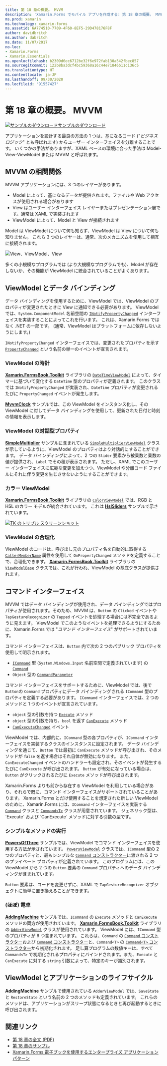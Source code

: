 ```yaml
---
title: 第 18 章の概要。 MVVM
description: 'Xamarin.Forms でモバイル アプリを作成する: 第 18 章の概要。 MVVM'
ms.prod: xamarin
ms.technology: xamarin-forms
ms.assetid: 6A774510-7709-4F60-8EF5-29D478176F8F
author: davidbritch
ms.author: dabritch
ms.date: 11/07/2017
no-loc:
- Xamarin.Forms
- Xamarin.Essentials
ms.openlocfilehash: b2309d6ec6712be32f6e972fab130a542fbec857
ms.sourcegitcommit: 122b8ba3dcf4bc59368a16c44e71846b11c136c5
ms.translationtype: HT
ms.contentlocale: ja-JP
ms.lasthandoff: 09/30/2020
ms.locfileid: "91557427"
---
```

# <a name="summary-of-chapter-18-mvvm"></a>第 18 章の概要。 MVVM

[![サンプルのダウンロード](~/media/shared/download.png)サンプルのダウンロード](https://github.com/xamarin/xamarin-forms-book-samples/tree/master/Chapter18)

アプリケーションを設計する最良の方法の 1 つは、基になるコード ("*ビジネス ロジック*" とも呼ばれます) からユーザー インターフェイスを分離することです。 いくつかの手法がありますが、XAML ベースの環境に合った手法は Model-View-ViewModel または MVVM と呼ばれます。

## <a name="mvvm-interrelationships"></a>MVVM の相関関係

MVVM アプリケーションには、3 つのレイヤーがあります。

- Model によって、基になるデータが提供されます。ファイルや Web アクセスが使用される場合があります
- View はユーザー インターフェイス レイヤーまたはプレゼンテーション層です。通常は XAML で実装されます
- ViewModel によって、Model と View が接続されます

Model は ViewModel について何も知らず、ViewModel は View について何も知りません。 これら 3 つのレイヤーは、通常、次のメカニズムを使用して相互に接続されます。

![View、ViewModel、View](images/ch18fg03.png "MVVM")

多くの小規模なプログラムでは (より大規模なプログラムでも)、Model が存在しないか、その機能が ViewModel に統合されていることがよくあります。

## <a name="viewmodels-and-data-binding"></a>ViewModel とデータ バインディング

データ バインディングを使用するために、ViewModel では、ViewModel のプロパティが変更されたときに View に通知できる必要があります。 ViewModel では、`System.ComponentModel` 名前空間の [`INotifyPropertyChanged`](xref:System.ComponentModel.INotifyPropertyChanged) インターフェイスを実装することによってこれを行います。 これは、Xamarin.Forms ではなく .NET の一部です。 (通常、ViewModel はプラットフォームに依存しないようにします。)

`INotifyPropertyChanged` インターフェイスでは、変更されたプロパティを示す [`PropertyChanged`](xref:System.ComponentModel.INotifyPropertyChanged) という名前の単一のイベントが宣言されます。

### <a name="a-viewmodel-clock"></a>ViewModel の時計

[ **Xamarin.FormsBook.Toolkit**](https://github.com/xamarin/xamarin-forms-book-samples/tree/master/Libraries/Xamarin.FormsBook.Toolkit/Xamarin.FormsBook.Toolkit) ライブラリの [`DateTimeViewModel`](https://github.com/xamarin/xamarin-forms-book-samples/blob/master/Libraries/Xamarin.FormsBook.Toolkit/Xamarin.FormsBook.Toolkit/DateTimeViewModel.cs) によって、タイマーに基づいて変化する `DateTime` 型のプロパティが定義されます。 このクラスでは `INotifyPropertyChanged` が実装され、`DateTime` プロパティが変更されるたびに `PropertyChanged` イベントが発生します。

[**MvvmClock**](https://github.com/xamarin/xamarin-forms-book-samples/tree/master/Chapter18/MvvmClock) サンプルでは、この ViewModel をインスタンス化し、その ViewModel に対してデータ バインディングを使用して、更新された日付と時刻の情報を表示します。

### <a name="interactive-properties-in-a-viewmodel"></a>ViewModel の対話型プロパティ

[**SimpleMultiplier**](https://github.com/xamarin/xamarin-forms-book-samples/tree/master/Chapter18/SimpleMultiplier) サンプルに含まれている [`SimpleMultiplierViewModel`](https://github.com/xamarin/xamarin-forms-book-samples/blob/master/Chapter18/SimpleMultiplier/SimpleMultiplier/SimpleMultiplier/SimpleMultiplierViewModel.cs) クラスが示しているように、ViewModel のプロパティはより対話的にすることができます。 データ バインディングによって、2 つの `Slider` 要素から被乗数と乗数の値が提供され、`Label` でその積が表示されます。 ただし、XAML でこのユーザー インターフェイスに広範な変更を加えつつ、ViewModel や分離コード ファイルにそれに伴う変更を生じさせないようにすることができます。

### <a name="a-color-viewmodel"></a>カラー ViewModel

[ **Xamarin.FormsBook.Toolkit**](https://github.com/xamarin/xamarin-forms-book-samples/tree/master/Libraries/Xamarin.FormsBook.Toolkit/Xamarin.FormsBook.Toolkit) ライブラリの [`ColorViewModel`](https://github.com/xamarin/xamarin-forms-book-samples/blob/master/Libraries/Xamarin.FormsBook.Toolkit/Xamarin.FormsBook.Toolkit/ColorViewModel.cs) では、RGB と HSL のカラー モデルが統合されています。 これは [**HslSliders**](https://github.com/xamarin/xamarin-forms-book-samples/tree/master/Chapter18/HslSliders) サンプルで示されています。

[![TK のトリプル スクリーンショット](images/ch18fg08-small.png "HSL カラー モデル")](images/ch18fg08-large.png#lightbox "HSL カラー モデル")

### <a name="streamlining-the-viewmodel"></a>ViewModel の合理化

ViewModel のコードは、呼び出し元のプロパティ名を自動的に取得する [`CallerMemberName`](xref:System.Runtime.CompilerServices.CallerMemberNameAttribute) 属性を使用して `OnPropertyChanged` メソッドを定義することで、合理化できます。 [ **Xamarin.FormsBook.Toolkit**](https://github.com/xamarin/xamarin-forms-book-samples/tree/master/Libraries/Xamarin.FormsBook.Toolkit/Xamarin.FormsBook.Toolkit) ライブラリの [`ViewModelBase`](https://github.com/xamarin/xamarin-forms-book-samples/blob/master/Libraries/Xamarin.FormsBook.Toolkit/Xamarin.FormsBook.Toolkit/ViewModelBase.cs) クラスでは、これが行われ、ViewModel の基底クラスが提供されます。

## <a name="the-command-interface"></a>コマンド インターフェイス

MVVM ではデータ バインディングが使用され、データ バインディングではプロパティが使用されます。そのため、MVVM は、`Button` の `Clicked` イベントや `TapGestureRecognizer` の `Tapped` イベントを処理する場合には不完全であるように見えます。 ViewModel でこのようなイベントを処理できるようにするために、Xamarin.Forms では "*コマンド インターフェイス*" がサポートされています。

コマンド インターフェイスは、`Button` 内で次の 2 つのパブリック プロパティを使用して明示されます。

- [`ICommand`](xref:System.Windows.Input.ICommand) 型 (`System.Windows.Input` 名前空間で定義されています) の [`Command`](xref:Xamarin.Forms.Button.Command)
- `Object` 型の [`CommandParameter`](xref:Xamarin.Forms.Button.CommandParameter)

コマンド インターフェイスをサポートするために、ViewModel では、後で `Button`の `Command` プロパティにデータ バインディングされる `ICommand` 型のプロパティを定義する必要があります。 `ICommand` インターフェイスでは、2 つのメソッドと 1 つのイベントが宣言されています。

- `object` 型の引数を持つ [`Execute`](xref:System.Windows.Input.ICommand.Execute(System.Object)) メソッド
- `object` 型の引数を持ち、`bool` を返す [`CanExecute`](xref:System.Windows.Input.ICommand.CanExecute(System.Object)) メソッド
- [`CanExecuteChanged`](xref:System.Windows.Input.ICommand.CanExecuteChanged) イベント

ViewModel では、内部的に、`ICommand` 型の各プロパティが、`ICommand` インターフェイスを実装するクラスのインスタンスに設定されます。 データ バインディングを通じて、`Button` では最初に `CanExecute` メソッドが呼び出され、そのメソッドが `false` を返す場合はそれ自体が無効になります。 また、`CanExecuteChanged` イベントのハンドラーも設定され、そのイベントが発生するたびに `CanExecute` が呼び出されます。 `Button` が有効になっている場合は、`Button` がクリックされるたびに `Execute` メソッドが呼び出されます。

Xamarin.Forms よりも前から存在する ViewModel を利用している場合があり、それらで既に、コマンド インターフェイスがサポートされていることがあります。 Xamarin.Forms とだけ使用することを想定された新しい ViewModel のために、Xamarin.Forms には、`ICommand` インターフェイスを実装する [`Command`](xref:Xamarin.Forms.Command) クラスと [`Command<T>`](xref:Xamarin.Forms.Command`1) クラスが用意されています。 ジェネリック型は、`Execute` および `CanExecute` メソッドに対する引数の型です。

### <a name="simple-method-executions"></a>シンプルなメソッドの実行

[**PowersOfThree**](https://github.com/xamarin/xamarin-forms-book-samples/tree/master/Chapter18/PowersOfThree) サンプルでは、ViewModel でコマンド インターフェイスを使用する方法が示されています。 [`PowersViewModel`](https://github.com/xamarin/xamarin-forms-book-samples/blob/master/Chapter18/PowersOfThree/PowersOfThree/PowersOfThree/PowersViewModel.cs) クラスでは、`ICommand` 型の 2 つのプロパティと、最もシンプルな [`Command` コンストラクター](xref:Xamarin.Forms.Command.%23ctor(System.Action))に渡される 2 つのプライベート プロパティが定義されています。 このプログラムには、この ViewModel から 2 つの `Button` 要素の `Command` プロパティへのデータ バインディングが含まれています。

`Button` 要素は、コードを変更せずに、XAML で `TapGestureRecognizer` オブジェクトに簡単に置き換えることができます。

### <a name="a-calculator-almost"></a>(ほぼ) 電卓

[**AddingMachine**](https://github.com/xamarin/xamarin-forms-book-samples/tree/master/Chapter18/AddingMachine) サンプルでは、`ICommand` の `Execute` メソッドと `CanExecute` メソッドの両方が使用されています。 [ **Xamarin.FormsBook.Toolkit**](https://github.com/xamarin/xamarin-forms-book-samples/blob/master/Libraries/Xamarin.FormsBook.Toolkit/Xamarin.FormsBook.Toolkit/AdderViewModel.cs) ライブラリの [`AdderViewModel`](https://github.com/xamarin/xamarin-forms-book-samples/blob/master/Libraries/Xamarin.FormsBook.Toolkit/Xamarin.FormsBook.Toolkit/AdderViewModel.cs) クラスが使用されています。 ViewModel には、`ICommand` 型のプロパティが 6 つ含まれています。 これらは、`Command` の [`Command` コンストラクター](xref:Xamarin.Forms.Command.%23ctor(System.Action))および [`Command` コンストラクター](xref:Xamarin.Forms.Command.%23ctor(System.Action,System.Func{System.Boolean}))と、`Command<T>` の [`Command<T>` コンストラクター](/dotnet/api/xamarin.forms.command.-ctor?view=xamarin-forms#Xamarin_Forms_Command__ctor_System_Action_System_Object__System_Func_System_Object_System_Boolean__)から初期化されます。 足し算プログラムの数値キーは、すべて `Command<T>` で初期化されるプロパティにバインドされます。また、`Execute` と `CanExecute` に対する `string` 引数によって、特定のキーが識別されます。

## <a name="viewmodels-and-the-application-lifecycle"></a>ViewModel とアプリケーションのライフサイクル

**AddingMachine** サンプルで使用されている `AdderViewModel` では、`SaveState` と `RestoreState` という名前の 2 つのメソッドも定義されています。 これらのメソッドは、アプリケーションがスリープ状態になるときと再び起動するときに呼び出されます。

## <a name="related-links"></a>関連リンク

- [第 18 章の全文 (PDF)](https://download.xamarin.com/developer/xamarin-forms-book/XamarinFormsBook-Ch18-Apr2016.pdf)
- [第 18 章のサンプル](https://github.com/xamarin/xamarin-forms-book-samples/tree/master/Chapter18)
- [Xamarin.Forms 電子ブックを使用するエンタープライズ アプリケーション パターン](~/xamarin-forms/enterprise-application-patterns/index.md)